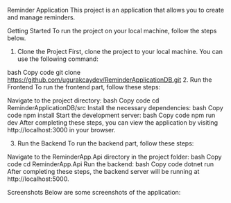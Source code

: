 Reminder Application
This project is an application that allows you to create and manage reminders.

Getting Started
To run the project on your local machine, follow the steps below.

1. Clone the Project
First, clone the project to your local machine. You can use the following command:

bash
Copy code
git clone https://github.com/ugurakcaydev/ReminderApplicationDB.git
2. Run the Frontend
To run the frontend part, follow these steps:

Navigate to the project directory:
bash
Copy code
cd ReminderApplicationDB/src
Install the necessary dependencies:
bash
Copy code
npm install
Start the development server:
bash
Copy code
npm run dev
After completing these steps, you can view the application by visiting http://localhost:3000 in your browser.

3. Run the Backend
To run the backend part, follow these steps:

Navigate to the ReminderApp.Api directory in the project folder:
bash
Copy code
cd ReminderApp.Api
Run the backend:
bash
Copy code
dotnet run
After completing these steps, the backend server will be running at http://localhost:5000.

Screenshots
Below are some screenshots of the application:
